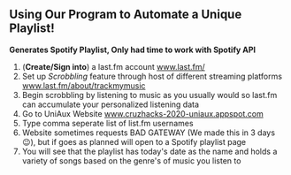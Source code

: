 ## Using Our Program to Automate a Unique Playlist! 
**Generates Spotify Playlist, Only had time to work with Spotify API**
1. (**Create/Sign into**) a last.fm account www.last.fm/
2. Set up *Scrobbling* feature through host of different streaming platforms www.last.fm/about/trackmymusic
3. Begin scrobbling by listening to music as you usually would so last.fm can accumulate your personalized listening data
4. Go to UniAux Website www.cruzhacks-2020-uniaux.appspot.com
5. Type comma seperate list of list.fm usernames
6. Website sometimes requests BAD GATEWAY (We made this in 3 days 😉), but if goes as planned will open to a Spotify playlist page
7. You will see that the playlist has today's date as the name and holds a variety of songs based on the genre's of music you listen to
